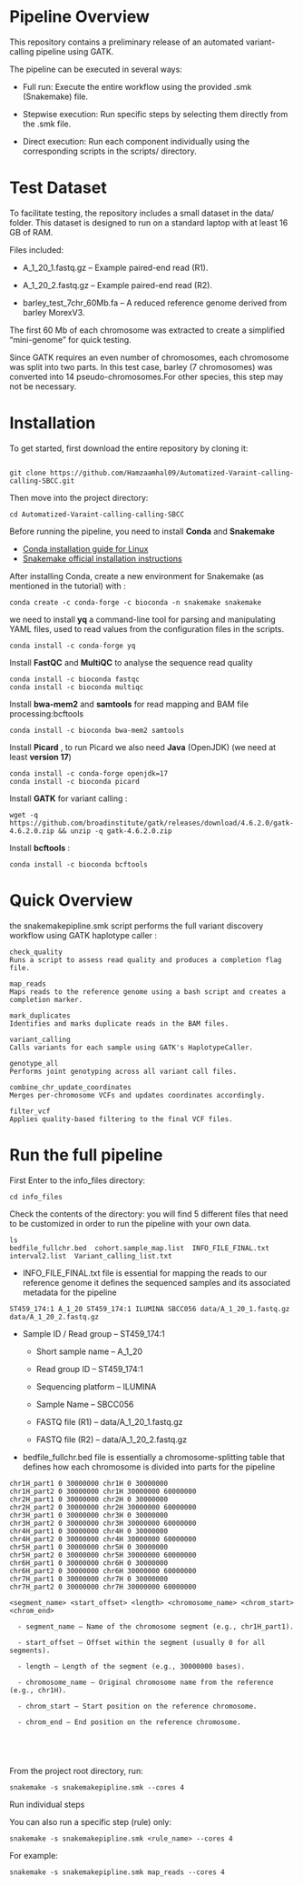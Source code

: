 # Pipeline Overview

This repository contains a preliminary release of an automated variant-calling pipeline using GATK.

The pipeline can be executed in several ways:

- Full run: Execute the entire workflow using the provided .smk (Snakemake) file.

- Stepwise execution: Run specific steps by selecting them directly from the .smk file.

- Direct execution: Run each component individually using the corresponding scripts in the scripts/ directory.

# Test Dataset

To facilitate testing, the repository includes a small dataset in the data/ folder. This dataset is designed to run on a standard laptop with at least 16 GB of RAM.

Files included:

- A_1_20_1.fastq.gz – Example paired-end read (R1).

- A_1_20_2.fastq.gz – Example paired-end read (R2).

- barley_test_7chr_60Mb.fa – A reduced reference genome derived from barley MorexV3.

The first 60 Mb of each chromosome was extracted to create a simplified “mini-genome” for quick testing.

Since GATK requires an even number of chromosomes, each chromosome was split into two parts. In this test case, barley (7 chromosomes) was converted into 14 pseudo-chromosomes.For other species, this step may not be necessary.



# Installation

To get started, first download the entire repository by cloning it:


```

git clone https://github.com/Hamzaamhal09/Automatized-Varaint-calling-calling-SBCC.git

```
Then move into the project directory:

```
cd Automatized-Varaint-calling-calling-SBCC

```

Before running the pipeline, you need to install **Conda** and **Snakemake**

- [Conda installation guide for Linux](https://docs.conda.io/projects/conda/en/latest/user-guide/install/linux.html)  
-  [Snakemake official installation instructions](https://snakemake.readthedocs.io/en/stable/getting_started/installation.html)

After installing Conda, create a new environment for Snakemake (as mentioned in the tutorial) with :

```
conda create -c conda-forge -c bioconda -n snakemake snakemake
```
 we need to install **yq** a command-line tool for parsing and manipulating YAML files, used to read values from the configuration files in the scripts.

```
conda install -c conda-forge yq
```

Install **FastQC** and **MultiQC** to analyse the sequence read quality

```
conda install -c bioconda fastqc
conda install -c bioconda multiqc

```

Install **bwa-mem2** and **samtools** for read mapping and BAM file processing:bcftools

```
conda install -c bioconda bwa-mem2 samtools
```

Install **Picard** , to run Picard we also need **Java** (OpenJDK) (we need at least **version 17**)

```
conda install -c conda-forge openjdk=17
conda install -c bioconda picard

```
Install **GATK** for variant calling :
```
wget -q https://github.com/broadinstitute/gatk/releases/download/4.6.2.0/gatk-4.6.2.0.zip && unzip -q gatk-4.6.2.0.zip

```

Install **bcftools** :

```
conda install -c bioconda bcftools

```


# Quick Overview

the snakemakepipline.smk script performs the full variant discovery workflow using GATK haplotype caller :

    check_quality
    Runs a script to assess read quality and produces a completion flag file.

    map_reads
    Maps reads to the reference genome using a bash script and creates a completion marker.

    mark_duplicates
    Identifies and marks duplicate reads in the BAM files.

    variant_calling
    Calls variants for each sample using GATK's HaplotypeCaller.

    genotype_all
    Performs joint genotyping across all variant call files.

    combine_chr_update_coordinates
    Merges per-chromosome VCFs and updates coordinates accordingly.

    filter_vcf
    Applies quality-based filtering to the final VCF files.


# Run the full pipeline

First Enter to the info_files directory:

```
cd info_files
```

Check the contents of the directory: you will find 5 different files that need to be customized in order to run the pipeline with your own data.
```
ls
bedfile_fullchr.bed  cohort.sample_map.list  INFO_FILE_FINAL.txt  interval2.list  Variant_calling_list.txt

```

- INFO_FILE_FINAL.txt file is essential for mapping the reads to our reference genome it defines the sequenced samples and its associated metadata for the pipeline



```
ST459_174:1 A_1_20 ST459_174:1 ILUMINA SBCC056 data/A_1_20_1.fastq.gz data/A_1_20_2.fastq.gz
```

- Sample ID / Read group – ST459_174:1

    - Short sample name – A_1_20

    - Read group ID – ST459_174:1

    - Sequencing platform – ILUMINA

    - Sample Name – SBCC056

    - FASTQ file (R1) – data/A_1_20_1.fastq.gz

    - FASTQ file (R2) – data/A_1_20_2.fastq.gz




- bedfile_fullchr.bed file is essentially a chromosome-splitting table that defines how each chromosome is divided into parts for the pipeline


```
chr1H_part1 0 30000000 chr1H 0 30000000
chr1H_part2 0 30000000 chr1H 30000000 60000000
chr2H_part1 0 30000000 chr2H 0 30000000
chr2H_part2 0 30000000 chr2H 30000000 60000000
chr3H_part1 0 30000000 chr3H 0 30000000
chr3H_part2 0 30000000 chr3H 30000000 60000000
chr4H_part1 0 30000000 chr4H 0 30000000
chr4H_part2 0 30000000 chr4H 30000000 60000000
chr5H_part1 0 30000000 chr5H 0 30000000
chr5H_part2 0 30000000 chr5H 30000000 60000000
chr6H_part1 0 30000000 chr6H 0 30000000
chr6H_part2 0 30000000 chr6H 30000000 60000000
chr7H_part1 0 30000000 chr7H 0 30000000
chr7H_part2 0 30000000 chr7H 30000000 60000000

```
```
<segment_name> <start_offset> <length> <chromosome_name> <chrom_start> <chrom_end>
```
      - segment_name – Name of the chromosome segment (e.g., chr1H_part1).

      - start_offset – Offset within the segment (usually 0 for all segments).

      - length – Length of the segment (e.g., 30000000 bases).

      - chromosome_name – Original chromosome name from the reference (e.g., chr1H).

      - chrom_start – Start position on the reference chromosome.

      - chrom_end – End position on the reference chromosome.






```

```

```

```

```

```

```

```









From the project root directory, run:

```
snakemake -s snakemakepipline.smk --cores 4

```

Run individual steps

You can also run a specific step (rule) only:

```
snakemake -s snakemakepipline.smk <rule_name> --cores 4

```


For example:

```
snakemake -s snakemakepipline.smk map_reads --cores 4

```



